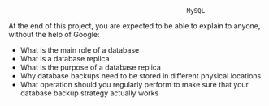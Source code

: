                                                      MySQL
At the end of this project, you are expected to be able to explain to anyone, without the help of Google:

* What is the main role of a database
* What is a database replica
* What is the purpose of a database replica
* Why database backups need to be stored in different physical locations
* What operation should you regularly perform to make sure that your database backup strategy actually works

